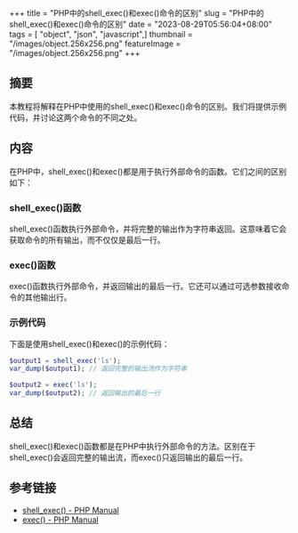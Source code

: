+++
title = "PHP中的shell_exec()和exec()命令的区别"
slug = "PHP中的shell_exec()和exec()命令的区别"
date = "2023-08-29T05:56:04+08:00"
tags = [ "object", "json", "javascript",]
thumbnail = "/images/object.256x256.png"
featureImage = "/images/object.256x256.png"
+++


## 摘要
本教程将解释在PHP中使用的shell_exec()和exec()命令的区别。我们将提供示例代码，并讨论这两个命令的不同之处。

## 内容
在PHP中，shell_exec()和exec()都是用于执行外部命令的函数。它们之间的区别如下：

### shell_exec()函数
shell_exec()函数执行外部命令，并将完整的输出作为字符串返回。这意味着它会获取命令的所有输出，而不仅仅是最后一行。

### exec()函数
exec()函数执行外部命令，并返回输出的最后一行。它还可以通过可选参数接收命令的其他输出行。

### 示例代码
下面是使用shell_exec()和exec()的示例代码：

```php
$output1 = shell_exec('ls');
var_dump($output1); // 返回完整的输出流作为字符串

$output2 = exec('ls');
var_dump($output2); // 返回输出的最后一行
```

## 总结
shell_exec()和exec()函数都是在PHP中执行外部命令的方法。区别在于shell_exec()会返回完整的输出流，而exec()只返回输出的最后一行。

## 参考链接
- [shell_exec() - PHP Manual](https://www.php.net/manual/en/function.shell-exec.php)
- [exec() - PHP Manual](https://www.php.net/manual/en/function.exec.php)


